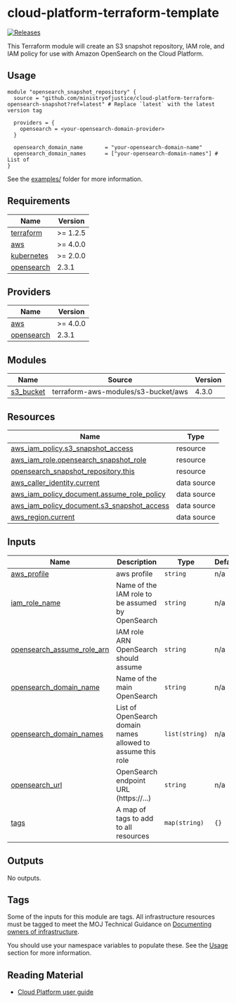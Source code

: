# cloud-platform-terraform-template

[![Releases](https://img.shields.io/github/v/release/ministryofjustice/cloud-platform-terraform-template.svg)](https://github.com/ministryofjustice/cloud-platform-terraform-template/releases)

This Terraform module will create an S3 snapshot repository, IAM role, and IAM policy for use with Amazon OpenSearch on the Cloud Platform.

## Usage

```hcl
module "opensearch_snapshot_repository" {
  source = "github.com/ministryofjustice/cloud-platform-terraform-opensearch-snapshot?ref=latest" # Replace `latest` with the latest version tag

  providers = {
    opensearch = <your-opensearch-domain-provider>
  }

  opensearch_domain_name       = "your-opensearch-domain-name"
  opensearch_domain_names      = ["your-opensearch-domain-names"] # List of 
}
```

See the [examples/](examples/) folder for more information.

<!-- BEGIN_TF_DOCS -->
## Requirements

| Name | Version |
|------|---------|
| <a name="requirement_terraform"></a> [terraform](#requirement\_terraform) | >= 1.2.5 |
| <a name="requirement_aws"></a> [aws](#requirement\_aws) | >= 4.0.0 |
| <a name="requirement_kubernetes"></a> [kubernetes](#requirement\_kubernetes) | >= 2.0.0 |
| <a name="requirement_opensearch"></a> [opensearch](#requirement\_opensearch) | 2.3.1 |

## Providers

| Name | Version |
|------|---------|
| <a name="provider_aws"></a> [aws](#provider\_aws) | >= 4.0.0 |
| <a name="provider_opensearch"></a> [opensearch](#provider\_opensearch) | 2.3.1 |

## Modules

| Name | Source | Version |
|------|--------|---------|
| <a name="module_s3_bucket"></a> [s3\_bucket](#module\_s3\_bucket) | terraform-aws-modules/s3-bucket/aws | 4.3.0 |

## Resources

| Name | Type |
|------|------|
| [aws_iam_policy.s3_snapshot_access](https://registry.terraform.io/providers/hashicorp/aws/latest/docs/resources/iam_policy) | resource |
| [aws_iam_role.opensearch_snapshot_role](https://registry.terraform.io/providers/hashicorp/aws/latest/docs/resources/iam_role) | resource |
| [opensearch_snapshot_repository.this](https://registry.terraform.io/providers/opensearch-project/opensearch/2.3.1/docs/resources/snapshot_repository) | resource |
| [aws_caller_identity.current](https://registry.terraform.io/providers/hashicorp/aws/latest/docs/data-sources/caller_identity) | data source |
| [aws_iam_policy_document.assume_role_policy](https://registry.terraform.io/providers/hashicorp/aws/latest/docs/data-sources/iam_policy_document) | data source |
| [aws_iam_policy_document.s3_snapshot_access](https://registry.terraform.io/providers/hashicorp/aws/latest/docs/data-sources/iam_policy_document) | data source |
| [aws_region.current](https://registry.terraform.io/providers/hashicorp/aws/latest/docs/data-sources/region) | data source |

## Inputs

| Name | Description | Type | Default | Required |
|------|-------------|------|---------|:--------:|
| <a name="input_aws_profile"></a> [aws\_profile](#input\_aws\_profile) | aws profile | `string` | n/a | yes |
| <a name="input_iam_role_name"></a> [iam\_role\_name](#input\_iam\_role\_name) | Name of the IAM role to be assumed by OpenSearch | `string` | n/a | yes |
| <a name="input_opensearch_assume_role_arn"></a> [opensearch\_assume\_role\_arn](#input\_opensearch\_assume\_role\_arn) | IAM role ARN OpenSearch should assume | `string` | n/a | yes |
| <a name="input_opensearch_domain_name"></a> [opensearch\_domain\_name](#input\_opensearch\_domain\_name) | Name of the main OpenSearch | `string` | n/a | yes |
| <a name="input_opensearch_domain_names"></a> [opensearch\_domain\_names](#input\_opensearch\_domain\_names) | List of OpenSearch domain names allowed to assume this role | `list(string)` | n/a | yes |
| <a name="input_opensearch_url"></a> [opensearch\_url](#input\_opensearch\_url) | OpenSearch endpoint URL (https://...) | `string` | n/a | yes |
| <a name="input_tags"></a> [tags](#input\_tags) | A map of tags to add to all resources | `map(string)` | `{}` | no |

## Outputs

No outputs.
<!-- END_TF_DOCS -->

## Tags

Some of the inputs for this module are tags. All infrastructure resources must be tagged to meet the MOJ Technical Guidance on [Documenting owners of infrastructure](https://technical-guidance.service.justice.gov.uk/documentation/standards/documenting-infrastructure-owners.html).

You should use your namespace variables to populate these. See the [Usage](#usage) section for more information.

## Reading Material

<!-- Add links to useful documentation -->

- [Cloud Platform user guide](https://user-guide.cloud-platform.service.justice.gov.uk/#cloud-platform-user-guide)
